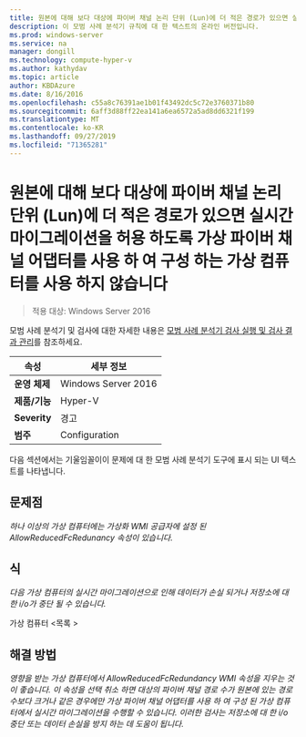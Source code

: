 ```yaml
---
title: 원본에 대해 보다 대상에 파이버 채널 논리 단위 (Lun)에 더 적은 경로가 있으면 실시간 마이그레이션을 허용 하도록 가상 파이버 채널 어댑터를 사용 하 여 구성 하는 가상 컴퓨터를 사용 하지 않습니다
description: 이 모범 사례 분석기 규칙에 대 한 텍스트의 온라인 버전입니다.
ms.prod: windows-server
ms.service: na
manager: dongill
ms.technology: compute-hyper-v
ms.author: kathydav
ms.topic: article
author: KBDAzure
ms.date: 8/16/2016
ms.openlocfilehash: c55a8c76391ae1b01f43492dc5c72e3760371b80
ms.sourcegitcommit: 6aff3d88ff22ea141a6ea6572a5ad8dd6321f199
ms.translationtype: MT
ms.contentlocale: ko-KR
ms.lasthandoff: 09/27/2019
ms.locfileid: "71365281"
---
```

# <a name="avoid-enabling-virtual-machines-configured-with-virtual-fibre-channel-adapters-to-allow-live-migrations-when-there-are-fewer-paths-to-fibre-channel-logical-units-luns-on-the-destination-than-on-the-source"></a>원본에 대해 보다 대상에 파이버 채널 논리 단위 (Lun)에 더 적은 경로가 있으면 실시간 마이그레이션을 허용 하도록 가상 파이버 채널 어댑터를 사용 하 여 구성 하는 가상 컴퓨터를 사용 하지 않습니다

>적용 대상: Windows Server 2016

모범 사례 분석기 및 검사에 대한 자세한 내용은 [모범 사례 분석기 검사 실행 및 검사 결과 관리](https://go.microsoft.com/fwlink/p/?LinkID=223177)를 참조하세요.  
  
|속성|세부 정보|  
|-|-|  
|**운영 체제**|Windows Server 2016|  
|**제품/기능**|Hyper-V|  
|**Severity**|경고|  
|**범주**|Configuration|

다음 섹션에서는 기울임꼴이이 문제에 대 한 모범 사례 분석기 도구에 표시 되는 UI 텍스트를 나타냅니다.
  
## <a name="issue"></a>**문제점**  
*하나 이상의 가상 컴퓨터에는 가상화 WMI 공급자에 설정 된 AllowReducedFcRedunancy 속성이 있습니다.*  
  
## <a name="impact"></a>**식**  
*다음 가상 컴퓨터의 실시간 마이그레이션으로 인해 데이터가 손실 되거나 저장소에 대 한 i/o가 중단 될 수 있습니다.*  
  
가상 컴퓨터 \<목록 >  
  
## <a name="resolution"></a>**해결 방법**  
*영향을 받는 가상 컴퓨터에서 AllowReducedFcRedundancy WMI 속성을 지우는 것이 좋습니다. 이 속성을 선택 취소 하면 대상의 파이버 채널 경로 수가 원본에 있는 경로 수보다 크거나 같은 경우에만 가상 파이버 채널 어댑터를 사용 하 여 구성 된 가상 컴퓨터에서 실시간 마이그레이션을 수행할 수 있습니다. 이러한 검사는 저장소에 대 한 i/o 중단 또는 데이터 손실을 방지 하는 데 도움이 됩니다.* 
